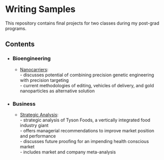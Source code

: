 # Writing Samples
This repository contains final projects for two classes during my post-grad programs. 


## Contents
- ### Bioengineering

     - [Nanocarriers](https://github.com/cmflynn13/writing_samples/blob/master/Nanocarriers.pdf): \
            - discusses potential of combining precision genetic engineering with precision targeting \
            - current methodologies of editing, vehicles of delivery, and gold nanoparticles as alternative solution 

- ### Business

     -  [Strategic Analysis](https://github.com/cmflynn13/writing_samples/blob/master/Strategic%20Analysis%20.pdf): \
            - strategic analysis of Tyson Foods, a vertically integrated food industry giant \
            - offers managerial recommendations to improve market position and performance \
            - discusses future proofing for an impending health conscious market \
            - includes market and company meta-analysis 

